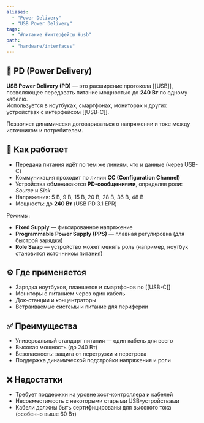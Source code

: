 ```yaml
---
aliases:
  - "Power Delivery"
  - "USB Power Delivery"
tags:
  - "#питание #интерфейсы #usb"
path:
  - "hardware/interfaces"
---
```


## 📌 PD (Power Delivery)

**USB Power Delivery (PD)** — это расширение протокола [[USB]], позволяющее передавать питание мощностью до **240 Вт** по одному кабелю.  
Используется в ноутбуках, смартфонах, мониторах и других устройствах с интерфейсом [[USB-C]].

Позволяет динамически договариваться о напряжении и токе между источником и потребителем.

## 🧠 Как работает

- Передача питания идёт по тем же линиям, что и данные (через USB-C)
- Коммуникация проходит по линии **CC (Configuration Channel)**
- Устройства обмениваются **PD-сообщениями**, определяя роли: *Source* и *Sink*
- Напряжения: 5 В, 9 В, 15 В, 20 В, 28 В, 36 В, 48 В
- Мощность: до **240 Вт** (USB PD 3.1 EPR)

Режимы:

- **Fixed Supply** — фиксированное напряжение
- **Programmable Power Supply (PPS)** — плавная регулировка (для быстрой зарядки)
- **Role Swap** — устройство может менять роль (например, ноутбук становится источником питания)

## ⚙️ Где применяется

- Зарядка ноутбуков, планшетов и смартфонов по [[USB-C]]
- Мониторы с питанием через один кабель
- Док-станции и концентраторы
- Встраиваемые системы и питание для периферии

## ✅ Преимущества

- Универсальный стандарт питания — один кабель для всего
- Высокая мощность (до 240 Вт)
- Безопасность: защита от перегрузки и перегрева
- Поддержка динамической подстройки напряжения и роли

## ❌ Недостатки

- Требует поддержки на уровне хост-контроллера и кабелей
- Несовместимость с некоторыми старыми USB-устройствами
- Кабели должны быть сертифицированы для высокого тока (особенно выше 60 Вт)
```